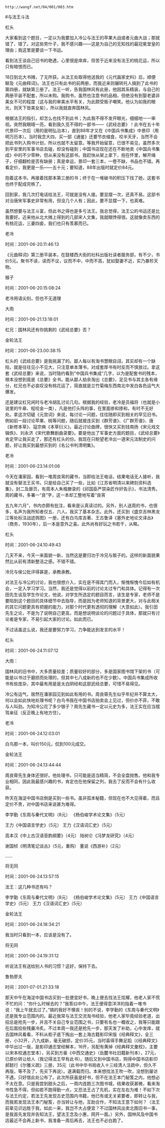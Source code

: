 `http://wangf.net/04/001/003.htm`

#与法王斗法

杠头


大家看到这个题目，一定以为我要加入冷公与法王的苹果大战或者元曲大战；那就错了、错了。对这些劳什子，我不感兴趣——这是为自己的无知找的最冠冕堂皇的理由；我这里是要谈一下书运。 

看到法王谈自己旧书的艳遇，心里很是痒痒，但苦于近来没有法王的桃花运，所以只有暗恨而已。 

18日到北大书摊，了无所获。从法王处取得他送我的《元代画家史料》后，顺便聊及《元曲释词》。法王也只有此书的前两册，而我近来则辗转托人搞到了此书的第四册，就缺第三册了。法王一听，告我国林风有此册，他因其系精装，与自己的两册平装不配套，所以未购。我购书，虽然也注意书的品相，但绝没有到娶老婆非美女不可的程度（这与我的审美水平有关，为此颇受贩子嘲笑。他认为如我的眼光，则天下皆美女矣），所以我就直奔国林风。 

根据法王的指引，却怎么也找不到此书；为此我不得不发开眼光，细细地一一审视。突然我眼晴一亮，看到我久觅不得的一部书——《武经总要》！此书在五十年代景印一次后（用的是明弘治本），直到88年才又在《中国兵书集成》中景印（用明万历本）。当时我念大四，买一部《通鉴》还要节衣缩食，咬半天牙，当然不会把此书列入购书计划，所以也就不太留意。等我开始留意，已很不易见，虽然多次到平安里的军事书店去碰，却没有碰到；中国书店现在还在不断地卖《中国兵书集成》中的不少零种，但从来没有这部书。我赶快从架上拿下，抱在怀里，解开绳子，仔细翻检是否有缺册；真是幸运，景印一套三本，一卷不缺，书品也不错。再看定价，我更是一乐——五十元；要知道，88年出版时就定价84元。 

抱着这本书，再接着找那本第三册的书；终于在一堆破书的积压下找了她，这套书也终于配成完帙了。 

回到家，我几次打电话给法王，可就是没有人接。要显摆一次，还真不易。这部书对治唐宋军事史非常有用，但没几个人有；因此，要不显摆一下，也真难。 

虽然想要与法王斗富，但此书之得也是多亏法王。我总觉得，法王公的书运还是比我要好。近来他从北大摊上得到的几部宋人文集，我就眼馋得很。这就像卖东西的有桃花运，三妻四妾，我们也只有羡慕而已。 

老冷

时间：2001-06-20.11:46:13 

《元曲释词》第三册平装本，在鼓楼西大街的社科出版社读者服务部，有不少，书价5元。聚书不读，读而不议，议而不中，中而不高，犹如娶妻不近，实乃暴殄天物。

猴子

时间：2001-06-20.15:08:24 

老冷用语尖刻，但也不无道理

大雨

时间：2001-06-21.13:18:01 

杠兄：国林风还有你挑剩的《武经总要》否？ 

金轮法王

时间：2001-06-23.00:38:15 

杠头的《武经总要》是我挑漏了的。鄙人每以有淘书慧眼自诩，其实却有一个缺陷，就是往往见小不见大，只注意单本薄书，对成套厚书有时反而不慎放过。拿这套《武经总要》来说，当时隐约看到“中国兵书集成”几字，以为是配套书的残本，根本没想到竟是《总要》全书。能从鄙人劫余淘出《总要》，足见书与其主各有缘分，杠兄也不必哀叹没有桃花运了，简直就是兰竹菊梅东西南北中发白各色运气大爆发。 

还是建议杠兄闲时与老冷胡乱讨论几句。根据我的经验，老冷是员福将（也就是小说里的牛皋、程咬金一类），凡是他打头阵的事，在里面掺和掺和，有时不无好处。拿这次切磋《元宫词》来说，每讨论一问题，往往随即买到相关的罕见旧书。例如前一段讨论苹果、桃等问题，随后就接连买到《群芳谱》、《广群芳谱》、唐《新修本草》、寇宗奭《本草衍义》。最近讨论曲牌，很快又买到钱南扬《宋元戏文辑佚》、刘永济《宋代歌舞剧曲录要》。要是他出了军事史方面的题目，《武经总要》肯定早让我买走了，那还有杠头的份。我现在只盼望老冷出一道宋元法制史的问题，好让我买到最想买到的《名公书判清明集》。

老冷

时间：2001-06-23.14:01:06 

今天在潘家园，看到一堆周良宵的藏书，当即给法王电话，结果电话无人接听，我就没有替法王买书，只是给自己买了一些，比如《江苏省明清以来碑刻资料选集》，封二及扉页，有周本人朱楷滕录的《祁国臣严禁染匠作奸告示》，书法清秀。周的藏书，多署一“良”字，这一本却工整地写着“良宵 

五九年六月”，书内亦颇有批注，看来是认真读过的。另外，别人送周的书，也很多，名声为我所知者仅五、六人。我买了基本杂志。此外，还买到《盛京吉林黑龙江等处标注战迹舆图》一册，还有白鸟库吉著、王古鲁译《塞外史地论文译丛》（商务，1930年），后一本是意外之喜。此外尚有好玩之书若干，从略。

杠头

时间：2001-06-24.10:49:43 

几天不来，今天一来面貌一新，当然这是要归功于冷兄与贩子的。这样的新面貌果然比从前有清新整洁之感。不错不错。 

冷兄与侯公批评得甚是，承教承教。 

对法王与冷公的讨论，我也很想介入，实在是不得其门而入，惭愧惭愧今后如有机会，一定入学习学习。当然，我还是觉得以前的讨论太过专门和具体。记得有一次田先生谈及学生作论文，他说，对学生所选定的题目而言，该生是专家，老师不是要陷到这个题目的具体细节中去指导，而是因为老师知道的背景更大，对与此相关的其它问题更具有把握的能力，对那个时代更有透彻的理解（大意如此）。我引田先生之论，不是为了说明自己更高，而是想说明谈论的问题过于具体，那就只有讨论者是专家，不易引起大家的讨论。如此而已。 

不过话虽这么说，我还是要努力学习，力争能达到发言的水平！

杠头

时间：2001-06-24.11:07:12 

大雨： 

国林风的旧书中，大多质量较差；质量较好的部分，多是国家图书馆下架的书（可能是以书过于磨损而处理的，但其中七八成新的也不在少数）。中国兵书集成所收书有些庞杂，其中最有用是是太白阴经和这部武经总要，可惜不易得见。 


冷公有运气，居然在潘家园见到如此有用的书。周良霄先生似乎年纪并不算太大，何以会如此快地处理书呢？白鸟书我在中国书店拍卖会上见过，但价亦不菲，不敢与人叫劲。为知冷公花了多少银子？周先生藏书一定以元史为多，法王实在应当摆驾亲征（反正晚上有地方住）。 

老冷

时间：2001-06-24.12:03:01 

白鸟那一本，叫价150元，侃到100元成交。

金轮法王

时间：2001-06-24.13:44:44 

周良霄先生身体还很好。他处理书，只可能是适当精简，不会全盘抛售。他和我专业相同，因此我最感兴趣的书，肯定也在他保留之列，我去了反而不会有什么收获。 

昨天在海淀中国书店倒是买到一些书。虽非孤本秘籍，但现在也不大见得着，而且定价不贵，对中国书店来说甚为难得。 

李学勤《东周与秦代文明》（8元） 《杨伯峻学术论文集》（5元） 

王力《中国语言学史》（5元） 王力《汉语词汇史》（5元） 

高本汉《中上古汉语音韵纲要》（4元） 陆树仑《冯梦龙研究》（4元） 

谢国桢《明清笔记谈丛》（5元，重购） 董说《西游补》（2元） 

…… 

将无同

时间：2001-06-24.13:57:15 

法王：这几种书还有吗？ 

李学勤《东周与秦代文明》（8元） 《杨伯峻学术论文集》（5元） 王力《中国语言学史》（5元） 王力《汉语词汇史》（5元） 

金轮法王

时间：2001-06-24.18:34:21 

我当时只看到一本，应该是没有了。

将无同

时间：2001-06-24.19:31:12 

听说法王有送给别人书的习惯？这好，保持下去。

鲁勃廖夫

时间：2001-07-01.21:33:18 

那天中午在海淀中国书店买到一批便宜好书，晚上便去找法王炫耀，他老人家不慌不忙的问：“你什么时候去的？”我答曰中午。法王便得意洋洋的指着一堆书说：“我上午就去过了。”搞的我好不懊丧！别的不说，李学勤的《东周与秦代文明》还是我专业范围内的。最近我常与法王交流淘书经验，他老人家毕竟经验老道，出招总是抢先一步，并且不关自己专业范围之书，只要有名也一概收之，我等只能跟在后面拾些残羹冷炙。不过本周一我还是抢先一步，那天发了补助，心中发痒，就去国林风看看，不料从柜子底下掏出一套上海古籍影印宋版《经典释文》，全三册，小32开，八九成新，毫无破损，定价35元，当时喜得手舞足蹈（《经典释文》中华出过一版，是影印通志堂经解本，16开，另配有黄焯《经典释文彙校》，主要以宋本校通志堂本），另买到方豪《中西交通史》（岳麓书社旧籍新刊本），27元，已原价转让给人（我记得法王早有此书）。随后又到中国书店，购得中国书店影印郝懿行《尔雅义疏》三册，35元（此书中华书局收入十三经清人注疏中，但久不再版，等不及了，先买下再说）。遂满载而归。本来想找法王吹一吹，没想到屡访不遇，只好借此处公布了。此次所获虽是好书，但不在法王本门秘笈之内，他想必不太在意。只是我尝到甜头之后，一周内连跑三次图书城，结果收获甚微，看来淘书性急不得，但如若不跑得勤一点，又恐法王占了先机，实在左右为难！不如下次与法王约定，若法王先发现古史范围内书籍，他已有或无关紧要者，即转让与我，而我若发现法王本门秘笈，亦当转让与他，互助合作，不知法王意下如何？（法王前辈见识远胜于我，如此一来，我岂不大占便宜？不过国林风出卖北图旧书一事，是我首先发现并告知法王，望法王念及小惠，网开一面。）另外，国林风及中国书店最近不会再上新书，我准备一周后再去，法王也不必白跑了。